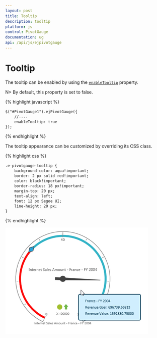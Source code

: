```yaml
---
layout: post
title: Tooltip
description: tooltip
platform: js
control: PivotGauge
documentation: ug
api: /api/js/ejpivotgauge
---
```


# Tooltip

The tooltip can be enabled by using the [`enableTooltip`](/api/js/ejpivotgauge#members:enabletooltip) property. 

N> By default, this property is set to false.

{% highlight javascript %}

    $("#PivotGauge1").ejPivotGauge({
        //....
        enableTooltip: true
    });

{% endhighlight %}

The tooltip appearance can be customized by overriding its CSS class.

{% highlight css %}

    .e-pivotgauge-tooltip {
        background-color: aqua!important;
        border: 2 px solid red!important;
        color: black!important;
        border-radius: 18 px!important;
        margin-top: 20 px;
        text-align: left;
        font: 12 px Segoe UI;
        line-height: 20 px;
    }

{% endhighlight %}
    
![](Tooltip_images/Tooltip.png) 

